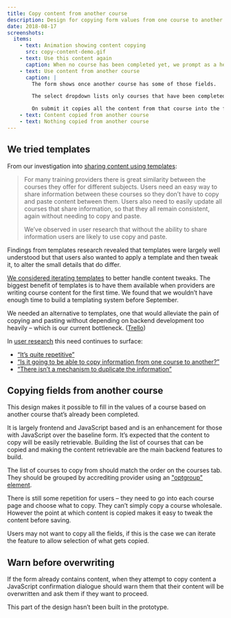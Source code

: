```yaml
---
title: Copy content from another course
description: Design for copying form values from one course to another
date: 2018-08-17
screenshots:
  items:
    - text: Animation showing content copying
      src: copy-content-demo.gif
    - text: Use this content again
      caption: When no course has been completed yet, we prompt as a heads up that this feature is there but not yet usable.
    - text: Use content from another course
      caption: |
        The form shows once another course has some of those fields.

        The select dropdown lists only courses that have been completed.

        On submit it copies all the content from that course into the form fields on the page. They are not persisted until the user saves. Feedback displays which fields were copied, an error shows if nothing is copied.
    - text: Content copied from another course
    - text: Nothing copied from another course
---
```


## We tried templates

From our investigation into [sharing content using templates](/publish-teacher-training-courses/templates):

> For many training providers there is great similarity between the courses they offer for different subjects. Users need an easy way to share information between these courses so they don’t have to copy and paste content between them. Users also need to easily update all courses that share information, so that they all remain consistent, again without needing to copy and paste.
>
> We’ve observed in user research that without the ability to share information users are likely to use copy and paste.

Findings from templates research revealed that templates were largely well understood but that users also wanted to apply a template and then tweak it, to alter the small details that do differ.

[We considered iterating templates](https://dfedigital.atlassian.net/browse/BATSA-459) to better handle content tweaks. The biggest benefit of templates is to have them available when providers are writing course content for the first time. We found that we wouldn’t have enough time to build a templating system before September.

We needed an alternative to templates, one that would alleviate the pain of copying and pasting without depending on backend development too heavily – which is our current bottleneck. ([Trello](https://trello.com/c/cm9Y7cx9/120-design-improvements-over-copying-and-pasting-between-fields))

In [user research](https://lookback.io/watch/kY9HWu5MJiJhgJ5yC) this need continues to surface:

- [“It’s quite repetitive”](https://lookback.io/watch/kY9HWu5MJiJhgJ5yC?t=11m31s)
- [“Is it going to be able to copy information from one course to another?”](https://lookback.io/watch/kY9HWu5MJiJhgJ5yC?t=13m34s)
- [“There isn’t a mechanism to duplicate the information”](https://lookback.io/watch/kY9HWu5MJiJhgJ5yC?t=22m20s)

## Copying fields from another course

This design makes it possible to fill in the values of a course based on another course that’s already been completed.

It is largely frontend and JavaScript based and is an enhancement for those with JavaScript over the baseline form. It’s expected that the content to copy will be easily retrievable. Building the list of courses that can be copied and making the content retrievable are the main backend features to build.

The list of courses to copy from should match the order on the courses tab. They should be grouped by accrediting provider using an ["optgroup" element](https://developer.mozilla.org/en-US/docs/Web/HTML/Element/optgroup).

There is still some repetition for users – they need to go into each course page and choose what to copy. They can’t simply copy a course wholesale. However the point at which content is copied makes it easy to tweak the content before saving.

Users may not want to copy all the fields, if this is the case we can iterate the feature to allow selection of what gets copied.

## Warn before overwriting

If the form already contains content, when they attempt to copy content a JavaScript confirmation dialogue should warn them that their content will be overwritten and ask them if they want to proceed.

This part of the design hasn’t been built in the prototype.
